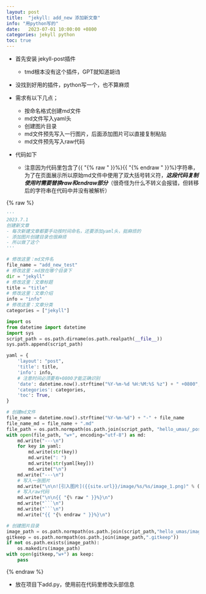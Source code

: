 ```yaml
---
layout: post
title:  "jekyll: add_new 添加新文章"
info: "用python写的"
date:   2023-07-01 10:00:00 +0800
categories: jekyll python
toc: true
---
```




- 首先安装 jekyll-post插件
  - tmd根本没有这个插件，GPT就知道胡诌

- 没找到好用的插件，python写一个，也不算麻烦
- 需求有以下几点；
  - 按命名格式创建md文件
  - md文件写入yaml头
  - 创建图片目录
  - md文件预先写入一行图片，后面添加图片可以直接复制粘贴
  - md文件预先写入raw代码


- 代码如下
  - 注意因为代码里包含了{{ "{% raw " }}%}{{ "{% endraw " }}%}字符串，为了在页面展示所以原始md文件中使用了双大括号转义符，***这段代码复制使用时需要替换raw和endraw部分***（很奇怪为什么不转义会报错，但转移后的字符串在代码中并没有被解析）


{% raw %}
```py
'''
2023.7.1
创建新文章
- 每次新建文章都要手动按时间命名，还要添加yaml头，挺麻烦的
- 添加图片创建目录也很麻烦
- 所以做了这个
'''

# 修改这里：md文件名
file_name = "add_new_test"
# 修改这里：md放在哪个目录下
dir = "jekyll"
# 修改这里：文章标题
title = "title"
# 修改这里：文章介绍
info = "info"
# 修改这里：文章分类
categories = ["jekyll"]

import os
from datetime import datetime
import sys
script_path = os.path.dirname(os.path.realpath(__file__))
sys.path.append(script_path)

yaml = {
    'layout': "post",
    'title': title,
    'info': info,
    # 注意时间必须要有+0800才能正确识别
    'date': datetime.now().strftime("%Y-%m-%d %H:%M:%S %z") + " +0800",
    'categories': categories,
    'toc': True,
}

# 创建md文件
file_name = datetime.now().strftime("%Y-%m-%d") + "-" + file_name
file_name_md = file_name + ".md"
file_path = os.path.normpath(os.path.join(script_path, "hello_umas/_posts", dir, file_name_md))
with open(file_path, "w+", encoding="utf-8") as md:
    md.write("---\n")
    for key in yaml:
        md.write(str(key))
        md.write(": ")
        md.write(str(yaml[key]))
        md.write("\n")
    md.write("---\n")
    # 写入一张图片
    md.write("\n\n![引入图片]({{site.url}}/image/%s/%s/image_1.png)" % (dir, file_name))
    # 写入raw代码
    md.write("\n\n{{ "{% raw " }}%}\n")
    md.write("```\n")
    md.write("```\n")
    md.write("{{ "{% endraw " }}%}\n")

# 创建图片目录
image_path = os.path.normpath(os.path.join(script_path,"hello_umas/image",dir,file_name))
gitkeep = os.path.normpath(os.path.join(image_path,".gitkeep"))
if not os.path.exists(image_path):
    os.makedirs(image_path)
with open(gitkeep,"w+") as keep:
    pass
```
{% endraw %}


- 放在项目下add.py，使用前在代码里修改头部信息


